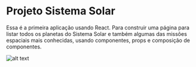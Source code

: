 # Projeto Sistema Solar

Essa é a primeira aplicação usando React. Para construir uma página para listar todos os planetas do Sistema Solar e também algumas das missões espaciais mais conhecidas, usando
componentes, props e composição de componentes. 

![alt text](https://github.com/RosieBaroni/project-solar-system/blob/main/Solar%20System.gif)
